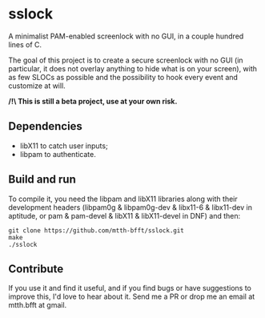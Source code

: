 # sslock
A minimalist PAM-enabled screenlock with no GUI, in a couple hundred lines of C.

The goal of this project is to create a secure screenlock with no GUI (in particular,
it does not overlay anything to hide what is on your screen), with as few SLOCs as possible
and the possibility to hook every event and customize at will.

**/!\ This is still a beta project, use at your own risk.**

## Dependencies
 * libX11 to catch user inputs;
 * libpam to authenticate.

## Build and run
To compile it, you need the libpam and libX11 libraries along with their development headers
(libpam0g & libpam0g-dev & libx11-6 & libx11-dev in aptitude, or pam & pam-devel & libX11 & libX11-devel in DNF) and then:

    git clone https://github.com/mtth-bfft/sslock.git
    make
    ./sslock

## Contribute
If you use it and find it useful, and if you find bugs or have suggestions to improve this, I'd love to hear about it.
Send me a PR or drop me an email at mtth.bfft at gmail.

